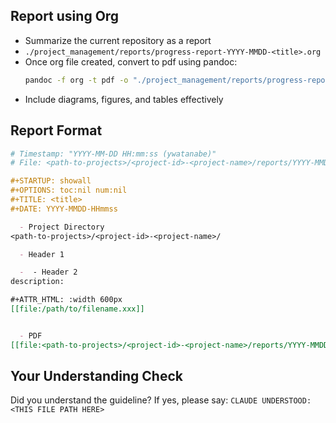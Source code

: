 <!-- ---
!-- Timestamp: 2025-05-19 10:07:19
!-- Author: ywatanabe
!-- File: /ssh:ywatanabe@sp:/home/ywatanabe/.dotfiles/.claude/to_claude/guidelines/guidelines_reporting_rules.md
!-- --- -->

## Report using Org
- Summarize the current repository as a report
- `./project_management/reports/progress-report-YYYY-MMDD-<title>.org`
- Once org file created, convert to pdf using pandoc:
  ```bash
  pandoc -f org -t pdf -o "./project_management/reports/progress-report-YYYY-MMDD-<title>.pdf" "./project_management/reports/progress-report-YYYY-MMDD-<title>.org"
  ```
- Include diagrams, figures, and tables effectively

## Report Format

```org
# Timestamp: "YYYY-MM-DD HH:mm:ss (ywatanabe)"
# File: <path-to-projects>/<project-id>-<project-name>/reports/YYYY-MMDD-HHmmss-<title>-report.org

#+STARTUP: showall
#+OPTIONS: toc:nil num:nil
#+TITLE: <title>
#+DATE: YYYY-MMDD-HHmmss

  - Project Directory
<path-to-projects>/<project-id>-<project-name>/

  - Header 1

  -  - Header 2
description:

#+ATTR_HTML: :width 600px
[[file:/path/to/filename.xxx]]


  - PDF
[[file:<path-to-projects>/<project-id>-<project-name>/reports/YYYY-MMDD-HHmmss-<title>/report.pdf]]
```

## Your Understanding Check
Did you understand the guideline? If yes, please say:
`CLAUDE UNDERSTOOD: <THIS FILE PATH HERE>`

<!-- EOF -->